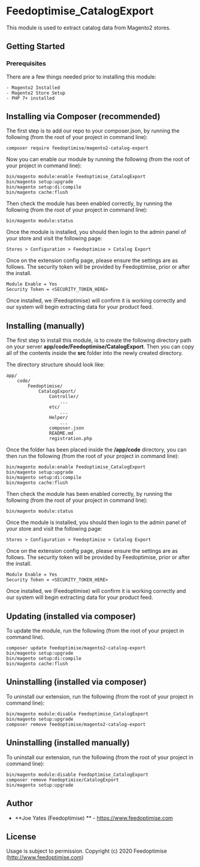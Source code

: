 # Feedoptimise_CatalogExport

This module is used to extract catalog data from Magento2 stores.

## Getting Started

### Prerequisites

There are a few things needed prior to installing this module:
```
- Magento2 Installed
- Magento2 Store Setup
- PHP 7+ installed
```

## Installing via Composer (recommended)
The first step is to add our repo to your composer.json, by running the following (from the root of your project in command line):
```
composer require feedoptimise/magento2-catalog-export
```
Now you can enable our module by running the following (from the root of your project in command line):
```
bin/magento module:enable Feedoptimise_CatalogExport
bin/magento setup:upgrade
bin/magento setup:di:compile
bin/magento cache:flush
```
Then check the module has been enabled correctly, by running the following (from the root of your project in command line):
```
bin/magento module:status
```
Once the module is installed, you should then login to the admin panel of your store and visit the following page:
```
Stores > Configuration > Feedoptimise > Catalog Export
```
Once on the extension config page, please ensure the settings are as follows. The security token will be provided by Feedoptimise, prior or after the install.
```
Module Enable = Yes
Security Token = <SECURITY_TOKEN_HERE>
```

Once installed, we (Feedoptimise) will confirm it is working correctly and our system will begin extracting data for your product feed.

## Installing (manually)

The first step to install this module, is to create the following directory path on your server **app/code/Feedoptimise/CatalogExport**. Then you can copy all of the contents inside the **src** folder into the newly created directory.

The directory structure should look like:
```
app/
    code/
        Feedoptimise/
            CatalogExport/
                Controller/
                    ...
                etc/
                    ...
                Helper/
                    ...
                composer.json
                README.md
                registration.php

```

Once the folder has been placed inside the **/app/code** directory, you can then run the following (from the root of your project in command line):
```
bin/magento module:enable Feedoptimise_CatalogExport
bin/magento setup:upgrade
bin/magento setup:di:compile
bin/magento cache:flush
```

Then check the module has been enabled correctly, by running the following (from the root of your project in command line):
```
bin/magento module:status
```

Once the module is installed, you should then login to the admin panel of your store and visit the following page:
```
Stores > Configuration > Feedoptimise > Catalog Export
```
Once on the extension config page, please ensure the settings are as follows. The security token will be provided by Feedoptimise, prior or after the install.
```
Module Enable = Yes
Security Token = <SECURITY_TOKEN_HERE>
```

Once installed, we (Feedoptimise) will confirm it is working correctly and our system will begin extracting data for your product feed.

## Updating (installed via composer)
To update the module, run the following (from the root of your project in command line).
```
composer update feedoptimise/magento2-catalog-export
bin/magento setup:upgrade
bin/magento setup:di:compile
bin/magento cache:flush
```

## Uninstalling (installed via composer)
To uninstall our extension, run the following (from the root of your project in command line):
```
bin/magento module:disable Feedoptimise_CatalogExport
bin/magento setup:upgrade
composer remove feedoptimise/magento2-catalog-export
```

## Uninstalling (installed manually)
To uninstall our extension, run the following (from the root of your project in command line):
```
bin/magento module:disable Feedoptimise_CatalogExport
composer remove Feedoptimise/CatalogExport
bin/magento setup:upgrade
```

## Author

* **Joe Yates (Feedoptimise) ** - https://www.feedoptimise.com

## License

Usage is subject to permission.
Copyright (c) 2020 Feedoptimise (http://www.feedoptimise.com)
